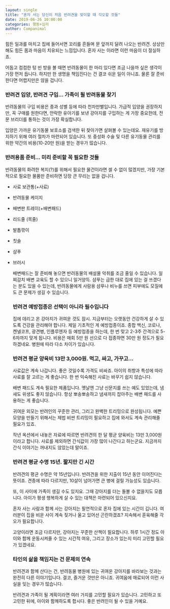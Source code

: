 ```yaml
---
layout: single
title: "혼자 사는 당신이 처음 반려견을 맞이할 때 각오할 것들"
date: 2019-06-26 10:00:00
categories: 행동+심리
author: Companimal
---
```


힘든 일과를 마치고 집에 들어서면 꼬리를 흔들며 문 앞까지 달려 나오는 반려견. 상상만 해도 힘든 몸과 마음이 치유되는 느낌입니다. 혼자 사는 이라면 이런 마음이 더 절실하죠.

어둡고 컴컴한 텅 빈 방을 볼 때면 반려동물이 한 마리 있다면 조금 나을까 싶은 생각이 가장 먼저 듭니다. 하지만 한 생명을 책임진다는 건 결코 쉬운 일이 아니죠. 물론 잘 준비한다면 어렵지만은 않을 겁니다.

### 반려견 입양, 반려견 구입... 가족이 될 반려동물 찾기

반려동물의 구입 비용은 종과 성별 등에 따라 천차만별입니다. 가급적 입양을 권장하지만, 꼭 구매를 원한다면, 안락한 유아기를 보낸 강아지를 구입하는 게 가장 중요한데, 전문 브리더를 통하는 것이 가장 확실합니다.

입양은 가까운 유기동물 보호소를 검색한 뒤 찾아가면 살펴볼 수 있는데요. 재유기를 방지하기 위해 여러 절차가 마련되어 있습니다. 또 중성화 수술 및 다른 유기동물 관리를 위한 약간의 비용(10-20만 원)을 받는 경우가 많습니다.

### 반려용품 준비... 미리 준비할 꼭 필요한 것들

반려동물의 화려한 복지(?)를 위해서 필요한 물건이라면 셀 수 없이 많겠지만, 가장 기본적으로 필요한 물품만 준비하면 당장 큰 무리는 없을 겁니다.

- 사료 보관통(+사료)
- 반려동물 케이지
- 배변판 트레이(+배변패드)
- 리드줄 (목줄)
- 발톱깎이
- 칫솔
- 샴푸
- 브러시

  배변패드는 잘 준비해 놓으면 반려동물의 배설물 악취를 조금 줄일 수 있습니다. 일찌감치 배변 교육도 할 수 있으니 일거양득. 샴푸는 급한 대로 집에 있는 걸 쓰겠다는 분도 있을 수 있는데, 반려동물에게 사람용 샴푸나 비누를 쓰면 피부에도 모질에도 큰 문제가 생길 수 있습니다.

  ### 반려견 예방접종은 선택이 아니라 필수입니다

  집에 데리고 온 강아지가 귀여운 것도 잠시. 지금부터는 오랫동안 건강하게 살 수 있도록 건강을 관리해야 합니다. 제일 기초적인 게 예방접종이죠. 종합 백신, 코로나, 켄넬코프, 광견병, 인플루엔자 등 예방접종을 하는데, 한 번 맞고 2-3주 간격으로 5-6차까지 맞게 됩니다. 비용은 매회 5만 원 선으로 다 접종하면 30만 원 정도가 필요하겠네요. 병원에 따라 다소 차이가 있습니다.

  ### 반려견 평균 양육비 13만 3,000원. 먹고, 싸고, 가꾸고…

  사료값은 계속 나갑니다. 좋은 것일수록 가격도 비싸죠. 아이의 취향과 특성에 따라 사료를 잘 고르는 게 좋습니다. 한 번 익숙해진 사료는 바꾸기 쉽지 않습니다.

  배변 패드도 계속 필요한 제품입니다. 옛날엔 그냥 신문지를 쓰는 예도 있었는데, 냄새도 위생도 좋지 않습니다. 항상 뽀송뽀송하고 냄새까지 잡아주는 배변 패드를 사용하는 게 좋습니다.

  귀여운 외모는 반려인의 꾸준한 관리, 그리고 완벽한 트리밍으로 완성됩니다. 예쁜 모양을 만들기 위해서는 제법 비싼 트리밍이 필요하고 집에 와서도 계속 관리해줄 필요가 있죠.

  작년 옥션에서 내놓은 자료에 따르면 반려견의 한 달 평균 양육비는 13만 3,000원이라고 합니다. 사료를 제외하면 간식값이 가장 많이 나간다고 하는군요. 지금까지 간식 이야기는 꺼내지도 않았는데 말이죠.

  ### 반려견 평균 수명 15년. 짧지만 긴 시간

  반려견의 평균 수명은 약 15년입니다. 반려견을 위한 지출이 15년 동안 이어진다는 뜻이죠. 견종에 따라 다르지만, 10살이 넘어가면 큰 병에 걸릴 가능성도 있습니다.

  또, 이 사이에 가족이 생길 수도 있지요. 그때 강아지를 더는 돌볼 수 없을지도 모릅니다. 아이가 평생 행복하게 살 수 있는 대책은 마련되어 있으신지요.

  혼자 사는 사람과 함께 사는 강아지는 필연적으로 혼자 집에 있는 시간이 깁니다. 여러분이 집을 비운 사이 계속 짖거나 울고 있어선 곤란하겠죠? 지속해서 훈육해줄 각오가 필요합니다.

  고양이라면 조금 다르지만, 강아지는 꾸준한 산책이 필요합니다. 하루 1시간 정도 아이와 함께 운동시켜줄 수 있는 시간적 여유, 그리고 장소가 있는지 미리 고민할 필요가 있겠네요.

  ### 타인의 삶을 책임지는 건 문제의 연속

  반려견과 함께 산다는 건, 반려동물 병원에 있는 귀여운 강아지를 바라보는 것과는 완전히 다른 이야기입니다. 결코, 즐거운 것만은 아니죠. 귀여움에 매료되어 이런 사실을 잊는 경우가 많습니다.

  반려견과 가족이 될 계획이라면 여러 가지를 고민할 필요가 있습니다. 고민하고 또 고민한 뒤에, 아이와 함께하도록 합시다. 좋은 반려인이 될 수 있을 거예요.
